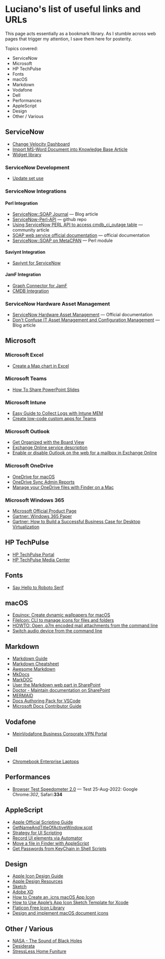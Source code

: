 # Luciano's list of useful links and URLs

This page acts essentially as a bookmark library.  As I stumble across web pages that trigger my attention, I save them here for posterity.

Topics covered:

* ServiceNow
* Microsoft
* HP TechPulse
* Fonts
* macOS
* Markdown
* Vodafone
* Dell
* Performances
* AppleScript
* Design
* Other / Various

## ServiceNow

* [Change Velocity Dashboard](https://accoprod.service-now.com/$pa_dashboard.do?sysparm_dashboard=dfd7ec1149d35010f877ebaecda567c0&sysparm_tab=37d7ec5149d35010f877ebaecda5676e&sysparm_cancelable=true&sysparm_editable=false&sysparm_active_panel=false)
* [Import MS-Word Document into Knowledge Base Article](https://docs.servicenow.com/bundle/rome-servicenow-platform/page/product/knowledge-management/task/import-word-platform.html)
* [Widget library](https://docs.servicenow.com/bundle/sandiego-servicenow-platform/page/build/service-portal/concept/widget-showcase.html)

### ServiceNow Development

* [Update set use](https://docs.servicenow.com/bundle/rome-application-development/page/build/system-update-sets/concept/update-set-procedures.html)

### ServiceNow Integrations

#### Perl Integration

* [ServiceNow::SOAP Journal](https://servicenowsoap.wordpress.com/category/perl/) &mdash; Blog article
* [ServiceNow-Perl-API](https://github.com/koukakaijin/ServiceNow-Perl-API) &mdash; github repo
* [Using ServiceNow PERL API to access cmdb_ci_outage table](https://community.servicenow.com/community?id=community_question&sys_id=790287e9db98dbc01dcaf3231f96197c) &mdash; community article
* [SOAP web service official documentation](https://docs.servicenow.com/bundle/sandiego-application-development/page/integrate/inbound-rest/concept/c_RESTAPI.html) &mdash; official documentation
* [ServiceNow::SOAP on MetaCPAN](https://metacpan.org/pod/ServiceNow::SOAP) &mdash; Perl module

#### Saviynt Integration

* [Saviynt for ServiceNow](https://saviynt.com/integrations/servicenow/)

#### JamF Integration

* [Graph Connector for JamF](https://docs.servicenow.com/bundle/sandiego-servicenow-platform/page/product/configuration-management/concept/cmdb-integration-jamf.html)
* [CMDB Integration](https://marketplace.jamf.com/details/servicenow-cmdb-integration)

### ServiceNow Hardware Asset Management

* [ServiceNow Hardware Asset Management](https://docs.servicenow.com/bundle/sandiego-it-asset-management/page/product/hardware-asset-management/reference/ham-landing-page.html) &mdash; Official documentation
* [Don't Confuse IT Asset Management and Configuration Management](https://www.provance.com/blog/dont-confuse-it-asset-management-and-configuration-management-ever/) &mdash; Blog article

## Microsoft

### Microsoft Excel

* [Create a Map chart in Excel](https://support.microsoft.com/en-us/office/create-a-map-chart-in-excel-f2cfed55-d622-42cd-8ec9-ec8a358b593b)

### Microsoft Teams

* [How To Share PowerPoint Slides](https://support.microsoft.com/en-us/office/share-powerpoint-slides-in-a-teams-meeting-fc5a5394-2159-419c-bc59-1f64c1f4e470)

### Microsoft Intune

* [Easy Guide to Collect Logs with Intune MEM](https://www.prajwaldesai.com/collect-logs-with-intune/#:~:text=Select%20the%20Windows%2010%20Device,Windows%2010%2FWindows%2011%20device.)
* [Create low-code custom apps for Teams](https://docs.microsoft.com/en-us/microsoftteams/platform/samples/teams-low-code-solutions)

### Microsoft Outlook

* [Get Organized with the Board View](https://support.microsoft.com/en-us/office/organize-things-your-way-with-the-calendar-board-view-611ef33f-7a13-4631-a597-b5657cc19085)
* [Exchange Online service description](https://docs.microsoft.com/en-us/office365/servicedescriptions/exchange-online-service-description/exchange-online-service-description#feature-availability-across-exchange-online-standalone-plans)
* [Enable or disable Outlook on the web for a mailbox in Exchange Online](https://docs.microsoft.com/en-us/exchange/recipients-in-exchange-online/manage-user-mailboxes/enable-or-disable-outlook-web-app)

### Microsoft OneDrive

* [OneDrive for macOS](https://techcommunity.microsoft.com/t5/microsoft-onedrive-blog/microsoft-works-to-ensure-a-great-onedrive-experience-on-apple/ba-p/2400803)
* [OneDrive Sync Admin Reports](https://techcommunity.microsoft.com/t5/microsoft-onedrive-blog/announcing-public-preview-of-onedrive-sync-admin-reports/ba-p/2303407)
* [Manage your OneDrive files with Finder on a Mac](https://www.umb.edu/it/admin_systems/onedrive/finder)

### Microsoft Windows 365

* [Microsoft Official Product Page](https://www.microsoft.com/en-us/windows-365/enterprise)
* [Gartner: Windows 365 Paper](https://www.gartner.com/doc/reprints?id=1-289L5LU5&ct=211129&st=sb)
* [Gartner: How to Build a Successful Business Case for Desktop Virtualization](https://www.gartner.com/en/documents/3986305)

## HP TechPulse

* [HP TechPulse Portal](https://www.hpdaas.com/)
* [HP TechPulse Media Center](https://hp.service-now.com/techpulse_kb?id=kb_article&sysparm_article=KB0012640)

## Fonts

* [Say Hello to Roboto Serif](https://material.io/blog/roboto-serif)

## macOS

* [Equinox: Create dynamic wallpapers for macOS](https://github.com/rlxone/Equinox)
* [FileIcon: CLI to manage icons for files and folders](https://github.com/mklement0/fileicon)
* [HOWTO: Open .p7m encoded mail attachments from the command line](https://andrea.brancatelli.it/tag/p7m/)
* [Switch audio device from the command line](https://github.com/deweller/switchaudio-osx)

## Markdown

* [Markdown Guide](https://www.markdownguide.org/getting-started/)
* [Markdown Cheatsheet](https://github.com/adam-p/markdown-here/wiki/Markdown-Cheatsheet)
* [Awesome Markdown](https://github.com/mundimark/awesome-markdown)
* [MkDocs](https://www.mkdocs.org)
* [MarkDOC](https://markdoc.io)
* [User the Markdown web part in SharePoint](https://support.microsoft.com/en-us/office/use-the-markdown-web-part-6d73c06d-2877-4bc9-988b-f2896016c50b)
* [Doctor - Maintain documentation on SharePoint](https://github.com/estruyf/doctor)
* [MERMAID](https://mermaid-js.github.io/mermaid/#/README)
* [Docs Authoring Pack for VSCode](https://docs.microsoft.com/en-us/contribute/how-to-write-docs-auth-pack)
* [Microsoft Docs Contributor Guide](https://docs.microsoft.com/en-us/contribute/)

## Vodafone

* [MeinVodafone Business Corporate VPN Portal](https://www.vodafone.de/business/services/cvpn/login)

## Dell

* [Chromebook Enterprise Laptops](https://www.dell.com/de-de/shop/dell-notebooks/sf/latitude-chromebook-enterprise#models-module)

## Performances

* [Browser Test Speedometer 2.0](https://browserbench.org/Speedometer2.0/) &mdash; Test 25-Aug-2022: Google Chrome:*302*, Safari:**334**

## AppleScript

* [Apple Official Scripting Guide](https://developer.apple.com/library/archive/documentation/LanguagesUtilities/Conceptual/MacAutomationScriptingGuide/index.html#//apple_ref/doc/uid/TP40016239-CH56-SW1)
* [GetNameAndTitleOfActiveWindow.scpt](https://gist.github.com/timpulver/4753750)
* [Strategy for UI Scripting](http://n8henrie.com/2013/03/a-strategy-for-ui-scripting-in-applescript/)
* [Record UI elements via Automator](https://stackoverflow.com/questions/3542826/applescript-editor-record-doesnt-work/18752770#18752770)
* [Move a file in Finder with AppleScript](https://stackoverflow.com/questions/14058061/move-a-file-in-finder-with-applescript)
* [Get Passwords from KeyChain in Shell Scripts](https://scriptingosx.com/2021/04/get-password-from-keychain-in-shell-scripts/)

## Design

* [Apple Icon Design Guide](https://developer.apple.com/design/human-interface-guidelines/foundations/app-icons/)
* [Apple Design Resources](https://developer.apple.com/design/resources/)
* [Sketch](https://www.sketch.com)
* [Adobe XD](https://www.adobe.com/products/xd.html)
* [How to Create an .icns macOS App Icon](https://gist.github.com/jamieweavis/b4c394607641e1280d447deed5fc85fc)
* [How to Use Apple’s App Icon Sketch Template for Xcode](https://medium.com/kennethlng/how-to-use-apples-app-icon-sketch-template-for-xcode-2a4458c75ac1)
* [Flaticon Free Icon Library](https://www.flaticon.com)
* [Design and implement macOS document icons](https://developer.apple.com/news/?id=5i6jlf4d)

## Other / Various

* [NASA - The Sound of Black Holes](https://www.nasa.gov/mission_pages/chandra/news/new-nasa-black-hole-sonifications-with-a-remix.html)
* [Desiderata](https://desiderata.com/desiderata.html)
* [StressLess Home Funiture](https://www.stressless.com/)
